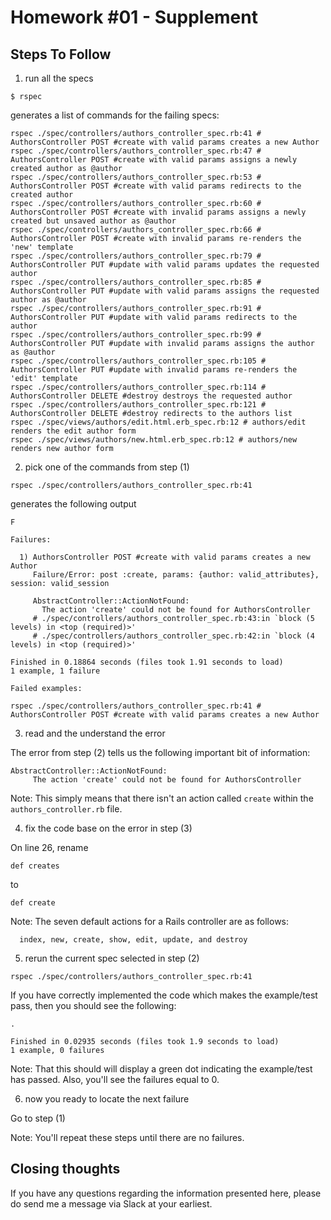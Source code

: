 # Homework #01 - Supplement

## Steps To Follow

1.  run all the specs

```
$ rspec
```

generates a list of commands for the failing specs:

```
rspec ./spec/controllers/authors_controller_spec.rb:41 # AuthorsController POST #create with valid params creates a new Author
rspec ./spec/controllers/authors_controller_spec.rb:47 # AuthorsController POST #create with valid params assigns a newly created author as @author
rspec ./spec/controllers/authors_controller_spec.rb:53 # AuthorsController POST #create with valid params redirects to the created author
rspec ./spec/controllers/authors_controller_spec.rb:60 # AuthorsController POST #create with invalid params assigns a newly created but unsaved author as @author
rspec ./spec/controllers/authors_controller_spec.rb:66 # AuthorsController POST #create with invalid params re-renders the 'new' template
rspec ./spec/controllers/authors_controller_spec.rb:79 # AuthorsController PUT #update with valid params updates the requested author
rspec ./spec/controllers/authors_controller_spec.rb:85 # AuthorsController PUT #update with valid params assigns the requested author as @author
rspec ./spec/controllers/authors_controller_spec.rb:91 # AuthorsController PUT #update with valid params redirects to the author
rspec ./spec/controllers/authors_controller_spec.rb:99 # AuthorsController PUT #update with invalid params assigns the author as @author
rspec ./spec/controllers/authors_controller_spec.rb:105 # AuthorsController PUT #update with invalid params re-renders the 'edit' template
rspec ./spec/controllers/authors_controller_spec.rb:114 # AuthorsController DELETE #destroy destroys the requested author
rspec ./spec/controllers/authors_controller_spec.rb:121 # AuthorsController DELETE #destroy redirects to the authors list
rspec ./spec/views/authors/edit.html.erb_spec.rb:12 # authors/edit renders the edit author form
rspec ./spec/views/authors/new.html.erb_spec.rb:12 # authors/new renders new author form
```

2.  pick one of the commands from step (1)

```
rspec ./spec/controllers/authors_controller_spec.rb:41
```

generates the following output

```
F

Failures:

  1) AuthorsController POST #create with valid params creates a new Author
     Failure/Error: post :create, params: {author: valid_attributes}, session: valid_session

     AbstractController::ActionNotFound:
       The action 'create' could not be found for AuthorsController
     # ./spec/controllers/authors_controller_spec.rb:43:in `block (5 levels) in <top (required)>'
     # ./spec/controllers/authors_controller_spec.rb:42:in `block (4 levels) in <top (required)>'

Finished in 0.18864 seconds (files took 1.91 seconds to load)
1 example, 1 failure

Failed examples:

rspec ./spec/controllers/authors_controller_spec.rb:41 # AuthorsController POST #create with valid params creates a new Author
```

3.  read and the understand the error

The error from step (2) tells us the following important bit of information:

```
AbstractController::ActionNotFound:
     The action 'create' could not be found for AuthorsController
```

Note: This simply means that there isn't an action called `create` within the `authors_controller.rb`
file.

4.  fix the code base on the error in step (3)

On line 26, rename

```
def creates
```

to

```
def create
```

Note: The seven default actions for a Rails controller are as follows:

      index, new, create, show, edit, update, and destroy

5.  rerun the current spec selected in step (2)

```
rspec ./spec/controllers/authors_controller_spec.rb:41
```

If you have correctly implemented the code which makes the example/test pass, then you should see
the following:

```
.

Finished in 0.02935 seconds (files took 1.9 seconds to load)
1 example, 0 failures
```

Note: That this should will display a green dot indicating the example/test has passed. Also, you'll
see the failures equal to 0.

6.  now you ready to locate the next failure

Go to step (1)

Note: You'll repeat these steps until there are no failures.

## Closing thoughts

If you have any questions regarding the information presented here, please do send me a message
via Slack at your earliest.
